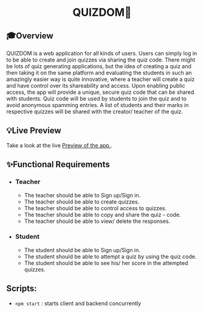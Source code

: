 <div align="center">
    <h1>QUIZ<b>DOM🧠</b></h1>
</div>

## 🎓Overview

QUIZDOM is a web application for all kinds of users. Users can simply log in to be able to create and join quizzes via sharing the quiz code. There might be lots of quiz generating applications, but the idea of creating a quiz and then taking it on the same platform and evaluating the students in such an amazingly easier way is quite innovative, where a teacher will create a quiz and have control over its shareability and access. Upon enabling public access, the app will provide a unique, secure quiz code that can be shared with students. Quiz code will be used by students to join the quiz and to avoid anonymous spamming entries. A list of students and their marks in respective quizzes will be shared with the creator/ teacher of the quiz.

## 💡Live Preview

Take a look at the live <a href="https://quizdom-quiz.netlify.app/" target="_blank">Preview of the app.</a>.

## ✨Functional Requirements

- ### Teacher

  - The teacher should be able to Sign up/Sign in.
  - The teacher should be able to create quizzes.
  - The teacher should be able to control access to quizzes.
  - The teacher should be able to copy and share the quiz - code.
  - The teacher should be able to view/ delete the responses.

- ### Student
  - The student should be able to Sign up/Sign in.
  - The student should be able to attempt a quiz by using the quiz code.
  - The student should be able to see his/ her score in the attempted quizzes.

## Scripts:
 - `npm start` : starts client and backend concurrently
